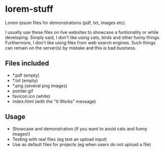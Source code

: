 # lorem-stuff
Lorem ipsum files for demonstrations (pdf, txt, images etc).

I usually use these files on live websites to showcase a funtionality or while developing. Simply said, I don't like using cats, birds and other funny things. Furthermore, I don't like using files from web search engines. Such things can remain on the server(s) by mistake and this is bad business.

## Files included
- *.pdf (empty)
- *.txt (empty)
- *.png (several png images)
- pointer.gif
- favicon.ico (white)
- index.html (with the "It Works" message)


## Usage
- Showcase and demonstration (if you want to avoid cats and funny images!)
- Testing with real files (eg test an upload input)
- Use as default files for projects (eg when users do not upload a file)
